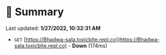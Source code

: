 # 📖 Summary
Last updated: **1/27/2022, 10:32:31 AM**

- `GET` [https://Bhadwa-sala.toxicblte.repl.co](https://Bhadwa-sala.toxicblte.repl.co) - **Down** (174ms)
